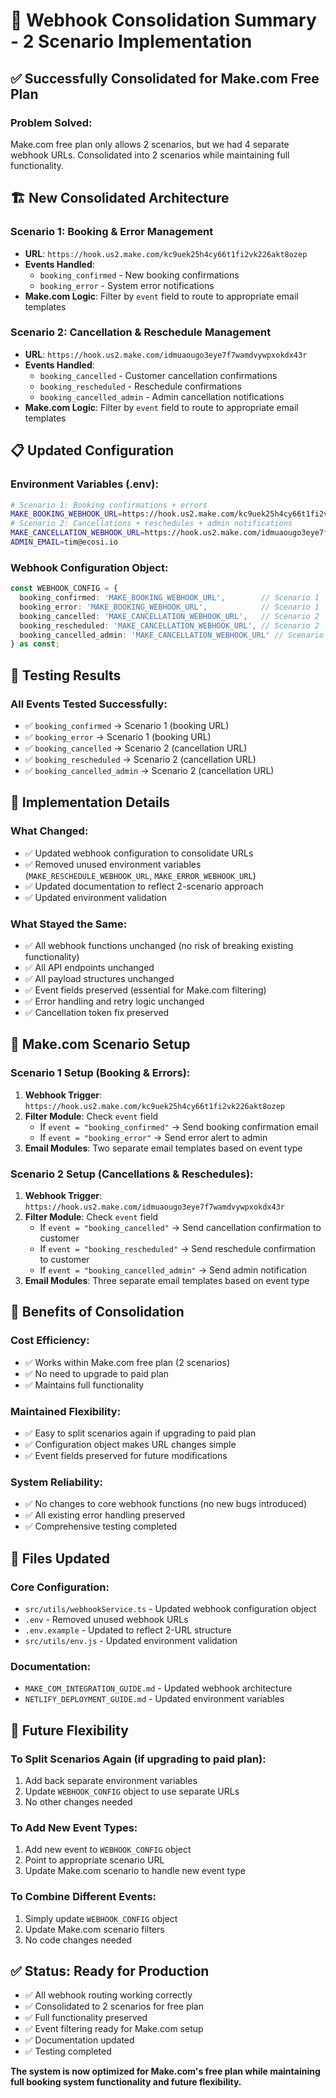 # 🔄 Webhook Consolidation Summary - 2 Scenario Implementation

## ✅ **Successfully Consolidated for Make.com Free Plan**

### **Problem Solved:**
Make.com free plan only allows 2 scenarios, but we had 4 separate webhook URLs. Consolidated into 2 scenarios while maintaining full functionality.

## 🏗️ **New Consolidated Architecture**

### **Scenario 1: Booking & Error Management**
- **URL**: `https://hook.us2.make.com/kc9uek25h4cy66t1fi2vk226akt8ozep`
- **Events Handled**:
  - `booking_confirmed` - New booking confirmations
  - `booking_error` - System error notifications
- **Make.com Logic**: Filter by `event` field to route to appropriate email templates

### **Scenario 2: Cancellation & Reschedule Management**
- **URL**: `https://hook.us2.make.com/idmuaougo3eye7f7wamdvywpxokdx43r`
- **Events Handled**:
  - `booking_cancelled` - Customer cancellation confirmations
  - `booking_rescheduled` - Reschedule confirmations
  - `booking_cancelled_admin` - Admin cancellation notifications
- **Make.com Logic**: Filter by `event` field to route to appropriate email templates

## 📋 **Updated Configuration**

### **Environment Variables (.env):**
```bash
# Scenario 1: Booking confirmations + errors
MAKE_BOOKING_WEBHOOK_URL=https://hook.us2.make.com/kc9uek25h4cy66t1fi2vk226akt8ozep
# Scenario 2: Cancellations + reschedules + admin notifications  
MAKE_CANCELLATION_WEBHOOK_URL=https://hook.us2.make.com/idmuaougo3eye7f7wamdvywpxokdx43r
ADMIN_EMAIL=tim@ecosi.io
```

### **Webhook Configuration Object:**
```typescript
const WEBHOOK_CONFIG = {
  booking_confirmed: 'MAKE_BOOKING_WEBHOOK_URL',        // Scenario 1
  booking_error: 'MAKE_BOOKING_WEBHOOK_URL',            // Scenario 1
  booking_cancelled: 'MAKE_CANCELLATION_WEBHOOK_URL',   // Scenario 2
  booking_rescheduled: 'MAKE_CANCELLATION_WEBHOOK_URL', // Scenario 2
  booking_cancelled_admin: 'MAKE_CANCELLATION_WEBHOOK_URL' // Scenario 2
} as const;
```

## 🧪 **Testing Results**

### **All Events Tested Successfully:**
- ✅ `booking_confirmed` → Scenario 1 (booking URL)
- ✅ `booking_error` → Scenario 1 (booking URL)
- ✅ `booking_cancelled` → Scenario 2 (cancellation URL)
- ✅ `booking_rescheduled` → Scenario 2 (cancellation URL)
- ✅ `booking_cancelled_admin` → Scenario 2 (cancellation URL)

## 🔧 **Implementation Details**

### **What Changed:**
- ✅ Updated webhook configuration to consolidate URLs
- ✅ Removed unused environment variables (`MAKE_RESCHEDULE_WEBHOOK_URL`, `MAKE_ERROR_WEBHOOK_URL`)
- ✅ Updated documentation to reflect 2-scenario approach
- ✅ Updated environment validation

### **What Stayed the Same:**
- ✅ All webhook functions unchanged (no risk of breaking existing functionality)
- ✅ All API endpoints unchanged
- ✅ All payload structures unchanged
- ✅ Event fields preserved (essential for Make.com filtering)
- ✅ Error handling and retry logic unchanged
- ✅ Cancellation token fix preserved

## 🎯 **Make.com Scenario Setup**

### **Scenario 1 Setup (Booking & Errors):**
1. **Webhook Trigger**: `https://hook.us2.make.com/kc9uek25h4cy66t1fi2vk226akt8ozep`
2. **Filter Module**: Check `event` field
   - If `event = "booking_confirmed"` → Send booking confirmation email
   - If `event = "booking_error"` → Send error alert to admin
3. **Email Modules**: Two separate email templates based on event type

### **Scenario 2 Setup (Cancellations & Reschedules):**
1. **Webhook Trigger**: `https://hook.us2.make.com/idmuaougo3eye7f7wamdvywpxokdx43r`
2. **Filter Module**: Check `event` field
   - If `event = "booking_cancelled"` → Send cancellation confirmation to customer
   - If `event = "booking_rescheduled"` → Send reschedule confirmation to customer
   - If `event = "booking_cancelled_admin"` → Send admin notification
3. **Email Modules**: Three separate email templates based on event type

## 🚀 **Benefits of Consolidation**

### **Cost Efficiency:**
- ✅ Works within Make.com free plan (2 scenarios)
- ✅ No need to upgrade to paid plan
- ✅ Maintains full functionality

### **Maintained Flexibility:**
- ✅ Easy to split scenarios again if upgrading to paid plan
- ✅ Configuration object makes URL changes simple
- ✅ Event fields preserved for future modifications

### **System Reliability:**
- ✅ No changes to core webhook functions (no new bugs introduced)
- ✅ All existing error handling preserved
- ✅ Comprehensive testing completed

## 📝 **Files Updated**

### **Core Configuration:**
- `src/utils/webhookService.ts` - Updated webhook configuration object
- `.env` - Removed unused webhook URLs
- `.env.example` - Updated to reflect 2-URL structure
- `src/utils/env.js` - Updated environment validation

### **Documentation:**
- `MAKE_COM_INTEGRATION_GUIDE.md` - Updated webhook architecture
- `NETLIFY_DEPLOYMENT_GUIDE.md` - Updated environment variables

## 🔮 **Future Flexibility**

### **To Split Scenarios Again (if upgrading to paid plan):**
1. Add back separate environment variables
2. Update `WEBHOOK_CONFIG` object to use separate URLs
3. No other changes needed

### **To Add New Event Types:**
1. Add new event to `WEBHOOK_CONFIG` object
2. Point to appropriate scenario URL
3. Update Make.com scenario to handle new event type

### **To Combine Different Events:**
1. Simply update `WEBHOOK_CONFIG` object
2. Update Make.com scenario filters
3. No code changes needed

## ✅ **Status: Ready for Production**

- ✅ All webhook routing working correctly
- ✅ Consolidated to 2 scenarios for free plan
- ✅ Full functionality preserved
- ✅ Event filtering ready for Make.com setup
- ✅ Documentation updated
- ✅ Testing completed

**The system is now optimized for Make.com's free plan while maintaining full booking system functionality and future flexibility.**
